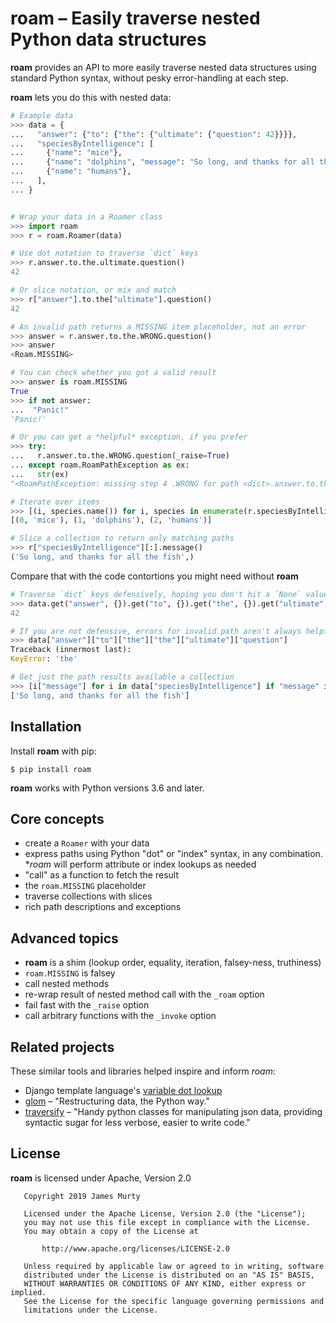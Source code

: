 # roam – Easily traverse nested Python data structures

**roam** provides an API to more easily traverse nested data structures using standard Python syntax, without pesky error-handling at each step. 

**roam** lets you do this with nested data:
```python
# Example data
>>> data = {
...   "answer": {"to": {"the": {"ultimate": {"question": 42}}}},
...   "speciesByIntelligence": [
...     {"name": "mice"},
...     {"name": "dolphins", "message": "So long, and thanks for all the fish"},
...     {"name": "humans"},
...   ],
... }


# Wrap your data in a Roamer class
>>> import roam
>>> r = roam.Roamer(data)

# Use dot notation to traverse `dict` keys
>>> r.answer.to.the.ultimate.question()
42

# Or slice notation, or mix and match
>>> r["answer"].to.the["ultimate"].question() 
42

# An invalid path returns a MISSING item placeholder, not an error 
>>> answer = r.answer.to.the.WRONG.question()
>>> answer
<Roam.MISSING>

# You can check whether you got a valid result
>>> answer is roam.MISSING
True
>>> if not answer:
...  "Panic!"
'Panic!'

# Or you can get a *helpful* exception, if you prefer  
>>> try:
...   r.answer.to.the.WRONG.question(_raise=True)
... except roam.RoamPathException as ex:
...   str(ex)
"<RoamPathException: missing step 4 .WRONG for path <dict>.answer.to.the.WRONG.question at <dict> with keys ['ultimate']>"

# Iterate over items
>>> [(i, species.name()) for i, species in enumerate(r.speciesByIntelligence)]
[(0, 'mice'), (1, 'dolphins'), (2, 'humans')]

# Slice a collection to return only matching paths
>>> r["speciesByIntelligence"][:].message()
('So long, and thanks for all the fish',)

```

Compare that with the code contortions you might need without **roam**
```python
# Traverse `dict` keys defensively, hoping you don't hit a `None` value
>>> data.get("answer", {}).get("to", {}).get("the", {}).get("ultimate", {}).get("question")
42

# If you are not defensive, errors for invalid path aren't always helpful
>>> data["answer"]["to"]["the"]["the"]["ultimate"]["question"]
Traceback (innermost last):
KeyError: 'the'

# Get just the path results available a collection
>>> [i["message"] for i in data["speciesByIntelligence"] if "message" in i]
['So long, and thanks for all the fish']

```


## Installation

Install **roam** with pip:

```
$ pip install roam
``` 

**roam** works with Python versions 3.6 and later.


## Core concepts

- create a `Roamer` with your data
- express paths using Python "dot" or "index" syntax, in any combination. **roam* will perform attribute or index lookups as needed
- "call" as a function to fetch the result 
- the `roam.MISSING` placeholder
- traverse collections with slices
- rich path descriptions and exceptions


## Advanced topics

- **roam** is a shim (lookup order, equality, iteration, falsey-ness, truthiness)
- `roam.MISSING` is falsey
- call nested methods
- re-wrap result of nested method call with the `_roam` option
- fail fast with the `_raise` option
- call arbitrary functions with the `_invoke` option


## Related projects

These similar tools and libraries helped inspire and inform *roam*:

- Django template language's [variable dot lookup](https://docs.djangoproject.com/en/2.2/ref/templates/language/#variables)
- [glom](https://glom.readthedocs.io/) – "Restructuring data, the Python way."
- [traversify](https://pypi.org/project/traversify/) – "Handy python classes for manipulating json data, providing syntactic sugar for less verbose, easier to write code."


## License
 
 **roam** is licensed under Apache, Version 2.0

```text
   Copyright 2019 James Murty

   Licensed under the Apache License, Version 2.0 (the "License");
   you may not use this file except in compliance with the License.
   You may obtain a copy of the License at

       http://www.apache.org/licenses/LICENSE-2.0

   Unless required by applicable law or agreed to in writing, software
   distributed under the License is distributed on an "AS IS" BASIS,
   WITHOUT WARRANTIES OR CONDITIONS OF ANY KIND, either express or implied.
   See the License for the specific language governing permissions and
   limitations under the License.
```
